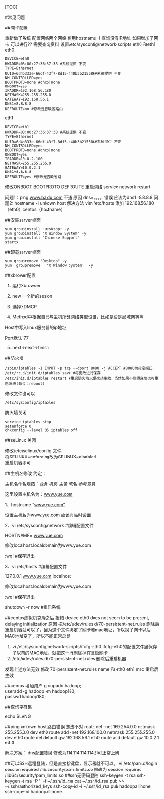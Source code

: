 [TOC]

#常见问题

##<span id="网卡配置">网卡配置</span>

重新做了系统  配置网络两个网络  使用hostname -I 查询没有IP地址
如果增加了网卡 可以进行?? 需要查询资料
设置/etc/sysconfig/network-scripts  eth0 和eth1
eth0

	DEVICE=eth0
	HWADDR=08:00:27:36:37:38 #系统提供 不变
	TYPE=Ethernet
	UUID=6d4b333e-66df-43f7-8d15-f40b3b215586#系统提供 不变
	NM_CONTROLLED=yes
	BOOTPROTO=none #dhcp|none
	ONBOOT=yes
	IPADDR=192.168.56.180
	NETMASK=255.255.255.0
	GATEWAY=192.168.56.1
	DNS1=8.8.8.8
	DEFROUTE=no #修改是否缺省路由


eth1

	DEVICE=eth1
	HWADDR=08:00:27:36:37:38 #系统提供 不变
	TYPE=Ethernet
	UUID=6d4b333e-66df-43f7-8d15-f40b3b215586#系统提供 不变
	NM_CONTROLLED=yes
	BOOTPROTO=none #dhcp|none
	ONBOOT=yes
	IPADDR=10.0.2.100
	NETMASK=255.255.255.0
	GATEWAY=10.0.2.1
	DNS1=8.8.8.8
	DEFROUTE=yes #修改是否缺省路

修改ONBOOT BOOTPROTO DEFROUTE 
重启网络 service network restart

问题1：ping www.baidu.com 不通  原因 dns=。。。。错误  应该为dns1=8.8.8.8
问题2: hostname -i unkown host 解决方法 vim /etc/hosts 添加 192.168.56.180（eth0）centos（hostname）

##安装server桌面

	yum groupinstall "Desktop" -y
	yum groupinstall "X Window System" -y
	yum groupinstall "Chinese Support"
	startx
##卸载server桌面

	yum groupremove "Desktop" -y
	yum  groupremove   'X Window System'  -y
##xbrower配置
1. 运行Xbrowser

2. new 一个新的sesion

3. 选择XDMCP

4. Method中根据自己与主机所处网络类型设置，比如是否是局域网等等

Host中写入linux服务器的ip地址

Port默认177

5. next->next->finish


##防火墙

	/sbin/iptables -I INPUT -p tcp --dport 8080 -j ACCEPT #8080为指定端口
	/etc/rc.d/init.d/iptables save #将更改进行保存
	/etc/init.d/iptables restart #重启防火墙以便改动生效，当然如果不觉得麻烦也可重启系统(命令：reboot)

修改文件也可以

	/etc/sysconfig/iptables

防火墙关闭

	service iptables stop
	setenforce 0
	chkconfig --level 35 iptables off

##seLinux 关闭

修改/etc/selinux/config 文件  
将SELINUX=enforcing改为SELINUX=disabled  
重启机器即可  

##<span id="主机名修改<">主机名修改</span>
约定：

主机名命名规范：业务.机房.主备.域名  参考意见

这里设置主机名为：www.yue.com

1、hostname “www.yue.com”

设置主机名为www.yue.com 应该为临时设置

2、vi /etc/sysconfig/network  #编辑配置文件

HOSTNAME= www.yue.com

修改localhost.localdomain为www.yue.com

:wq!  #保存退出

3、vi /etc/hosts #编辑配置文件

127.0.0.1  www.yue.com localhost

修改localhost.localdomain为www.yue.com

:wq!  #保存退出

shutdown -r now  #重启系统


##centos虚拟机克隆之后 报错
device eth0 does not seem to be present, delaying initialization
原因
把/etc/udev/rules.d/70-persistent-net.rules 删除后重启机器就可以了，因为这个文件绑定了网卡和mac地址，所以换了网卡以后MAC地址变了，所以不能正常启动
1. vi /etc/sysconfig/network-scripts/ifcfg-eth0
ifcfg-eth0的配置文件里保存了以前的MAC地址，就把这一行删除掉在重启网卡
2. /etc/udev/rules.d/70-persistent-net.rules 删除后重启机器

发现上述方法无效
修改 70-persistent-net.rules name 和 eth0 eth1 mac 重启后生效


##centos 增加用户
groupadd  hadoop;  
useradd -g hadoop -m hadoop180;  
passwd hadoop180;  

##查询字符集

echo $LANG

##ping unkown host
路由错误 想法不对
route del -net 169.254.0.0 netmask 255.255.0.0 dev eth0
route add -net 192.168.100.0 netmask 255.255.255.0 dev eth0
route del default gw 192.168.56.1 eth0
route add default gw 10.0.2.1 eth3

解决方案： dns配置错误  修改为114.114.114.114即可正常上网

##可以SSH远程登陆，但是直接接键盘，显示器就不可以。
	vi /etc/pam.d/login
	session required /lib/security/pam_limits.so 修改为
	session required /lib64/security/pam_limits.so
##ssh无密码登陆
	ssh-keygen -t rsa
	ssh-keygen -t rsa -P '' -f ~/.ssh/id_rsa
	cat ~/.ssh/id_rsa.pub >> ~/.ssh/authorized_keys
	ssh-copy-id -i ~/.ssh/id_rsa.pub hadoopallinone
	ssh-copy-id hadoopallinone